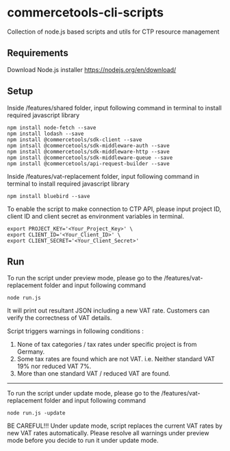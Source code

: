 # commercetools-cli-scripts
Collection of node.js based scripts and utils for CTP resource management

## Requirements
Download Node.js installer
https://nodejs.org/en/download/

## Setup
Inside /features/shared folder, input following command in terminal to install required javascript library

```
npm install node-fetch --save 
npm install lodash --save 
npm install @commercetools/sdk-client --save 
npm intsall @commercetools/sdk-middleware-auth --save 
npm install @commercetools/sdk-middleware-http --save 
npm install @commercetools/sdk-middleware-queue --save 
npm install @commercetools/api-request-builder --save 
```

Inside /features/vat-replacement folder, input following command in terminal to install required javascript library
```
npm install bluebird --save
```

To enable the script to make connection to CTP API, please input project ID, client ID and client secret as 
environment variables in terminal.
```
export PROJECT_KEY='<Your_Project_Key>' \
export CLIENT_ID='<Your_Client_ID>' \
export CLIENT_SECRET='<Your_Client_Secret>' 
```

## Run
To run the script under preview mode, please go to the /features/vat-replacement folder and input following command
```
node run.js
```
It will print out resultant JSON including a new VAT rate. Customers can verify the correctness of VAT details. 

Script triggers warnings in following conditions :
1. None of tax categories / tax rates under specific project is from Germany.
2. Some tax rates are found which are not VAT. i.e. Neither standard VAT 19% nor reduced VAT 7%. 
3. More than one standard VAT / reduced VAT are found.

----------------

To run the script under update mode, please go to the /features/vat-replacement folder and input following command
```
node run.js -update
```
BE CAREFUL!!! Under update mode, script replaces the current VAT rates by new VAT rates automatically. 
Please resolve all warnings under preview mode before you decide to run it under update mode.
 